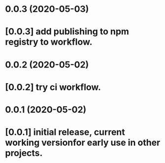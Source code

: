 # 0.0.3 (2020-05-03)

# [0.0.3] add publishing to npm registry to workflow.


# 0.0.2 (2020-05-02)

# [0.0.2] try ci workflow.


# 0.0.1 (2020-05-02)

# [0.0.1] initial release, current working versionfor early use in other projects.